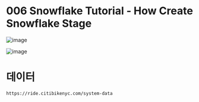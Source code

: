 # 006 Snowflake Tutorial - How Create Snowflake Stage
![image](https://user-images.githubusercontent.com/102650331/170973708-b265e4de-5577-4ec2-829d-43602e3fdd33.png)

![image](https://user-images.githubusercontent.com/102650331/170973811-a4b7ecdd-acbc-467a-a1c9-4b50628a4ba9.png)

# 데이터
```
https://ride.citibikenyc.com/system-data

```
